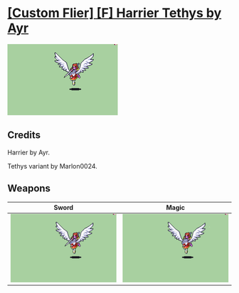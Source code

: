 # [\[Custom Flier\] \[F\] Harrier Tethys by Ayr](./)

<img src="./1.%20Sword/Sword_000.png" alt="[Custom Flier] [F] Harrier Tethys by Ayr standing" />

## Credits

Harrier by Ayr.

Tethys variant by Marlon0024.

## Weapons


|Sword |Magic |
|  :---: | :---: |
| <img alt="Sword animation" src="./1.%20Sword/Sword.gif" /> | <img alt="Magic animation" src="./6.%20Magic/Magic.gif" /> |
